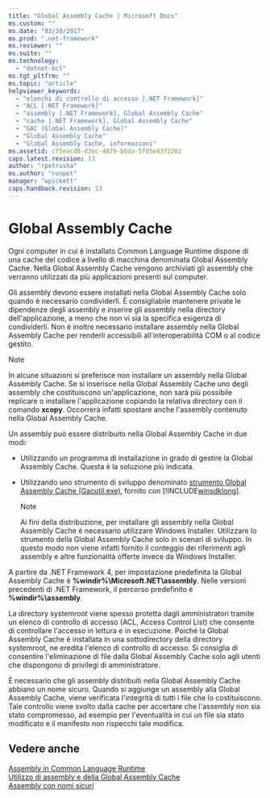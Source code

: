 ```yaml
---
title: "Global Assembly Cache | Microsoft Docs"
ms.custom: ""
ms.date: "03/30/2017"
ms.prod: ".net-framework"
ms.reviewer: ""
ms.suite: ""
ms.technology: 
  - "dotnet-bcl"
ms.tgt_pltfrm: ""
ms.topic: "article"
helpviewer_keywords: 
  - "elenchi di controllo di accesso [.NET Framework]"
  - "ACL [.NET Framework]"
  - "assembly [.NET Framework], Global Assembly Cache"
  - "cache [.NET Framework], Global Assembly Cache"
  - "GAC (Global Assembly Cache)"
  - "Global Assembly Cache"
  - "Global Assembly Cache, informazioni"
ms.assetid: cf5eacd0-d3ec-4879-b6da-5fd5e4372202
caps.latest.revision: 13
author: "rpetrusha"
ms.author: "ronpet"
manager: "wpickett"
caps.handback.revision: 13
---
```

# Global Assembly Cache
Ogni computer in cui è installato Common Language Runtime dispone di una cache del codice a livello di macchina denominata Global Assembly Cache.  Nella Global Assembly Cache vengono archiviati gli assembly che verranno utilizzati da più applicazioni presenti sul computer.  
  
 Gli assembly devono essere installati nella Global Assembly Cache solo quando è necessario condividerli.  È consigliabile mantenere private le dipendenze degli assembly e inserire gli assembly nella directory dell'applicazione, a meno che non vi sia la specifica esigenza di condividerli.  Non è inoltre necessario installare assembly nella Global Assembly Cache per renderli accessibili all'interoperabilità COM o al codice gestito.  
  
> [!NOTE]
>  In alcune situazioni si preferisce non installare un assembly nella Global Assembly Cache.  Se si inserisce nella Global Assembly Cache uno degli assembly che costituiscono un'applicazione, non sarà più possibile replicare o installare l'applicazione copiando la relativa directory con il comando **xcopy**.  Occorrerà infatti spostare anche l'assembly contenuto nella Global Assembly Cache.  
  
 Un assembly può essere distribuito nella Global Assembly Cache in due modi:  
  
-   Utilizzando un programma di installazione in grado di gestire la Global Assembly Cache.  Questa è la soluzione più indicata.  
  
-   Utilizzando uno strumento di sviluppo denominato [strumento Global Assembly Cache \(Gacutil.exe\)](../../../docs/framework/tools/gacutil-exe-gac-tool.md), fornito con [!INCLUDE[winsdklong](../../../includes/winsdklong-md.md)].  
  
    > [!NOTE]
    >  Ai fini della distribuzione, per installare gli assembly nella Global Assembly Cache è necessario utilizzare Windows Installer.  Utilizzare lo strumento della Global Assembly Cache solo in scenari di sviluppo. In questo modo non viene infatti fornito il conteggio dei riferimenti agli assembly e altre funzionalità offerte invece da Windows Installer.  
  
 A partire da .NET Framework 4, per impostazione predefinita la Global Assembly Cache è **%windir%\\Microsoft.NET\\assembly**.  Nelle versioni precedenti di .NET Framework, il percorso predefinito è **%windir%\\assembly**.  
  
 La directory systemroot viene spesso protetta dagli amministratori tramite un elenco di controllo di accesso \(ACL, Access Control List\) che consente di controllare l'accesso in lettura e in esecuzione.  Poiché la Global Assembly Cache è installata in una sottodirectory della directory systemroot, ne eredita l'elenco di controllo di accesso.  Si consiglia di consentire l'eliminazione di file dalla Global Assembly Cache solo agli utenti che dispongono di privilegi di amministratore.  
  
 È necessario che gli assembly distribuiti nella Global Assembly Cache abbiano un nome sicuro.  Quando si aggiunge un assembly alla Global Assembly Cache, viene verificata l'integrità di tutti i file che lo costituiscono.  Tale controllo viene svolto dalla cache per accertare che l'assembly non sia stato compromesso, ad esempio per l'eventualità in cui un file sia stato modificato e il manifesto non rispecchi tale modifica.  
  
## Vedere anche  
 [Assembly in Common Language Runtime](../../../docs/framework/app-domains/assemblies-in-the-common-language-runtime.md)   
 [Utilizzo di assembly e della Global Assembly Cache](../../../docs/framework/app-domains/working-with-assemblies-and-the-gac.md)   
 [Assembly con nomi sicuri](../../../docs/framework/app-domains/strong-named-assemblies.md)